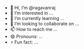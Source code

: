 - 👋 Hi, I’m @ragavanraj
- 👀 I’m interested in ...
- 🌱 I’m currently learning ...
- 💞️ I’m looking to collaborate on ...
- 📫 How to reach me ...
- 😄 Pronouns: ...
- ⚡ Fun fact: ...

<!---
ragavanraj/ragavanraj is a ✨ special ✨ repository because its `README.md` (this file) appears on your GitHub profile.
You can click the Preview link to take a look at your changes.
--->
